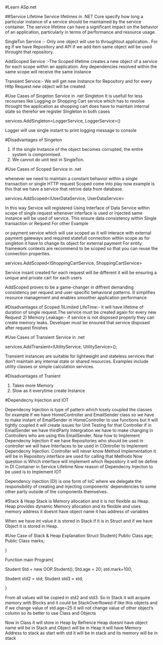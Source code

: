 #Learn ASp.net

##Service Lifetime
Service lifetimes in .NET Core specify how long a particular instance of a service should be maintained by the service container. The service lifetime can have a significant impact on the behavior of an application, particularly in terms of performance and resource usage.



SingleTon Service :- Only one object will use to throughtout application.. For eg if we have Repository and API if we add item same object will be used throught that repository.

AddScoped Service :-The Scoped lifetime creates a new object of a service for each scope within an application. Any dependencies resolved within the same scope will receive the same instance

Transient Service:- We will get new Instance for Repository and for every Http Request new object will be created

#Use Cases of Singeton Service in .net
Singleton It is usefull for less recourses like Logging or Shopping Cart service which has to revolve throught the application as shopping cart does have to maintain internal state so therefor we register Singleton in both cases

services.AddSingleton<LoggerService, LoggerService>()

Logger will use single instant to print logging message to console

#Disadvantages of Singeton 
1) If the single Instance of the object becomes corrupted, the entire system is compromised.
2) We cannot do unit test in SingleTon.


#Use Cases of Scoped Service in .net

whenever we need to maintain a constant behavior within a single transaction or single HTTP request Scoped come into play now example is this that we have a service that retrive
data from database.

services.AddScoped<IUserDataService, UserDataService>

In this way Service will registered Using Interface of Data Service within scope of single request whenever interface is used or injected same instance will be
used of service. This ensure data consistency within Single transaction or Request
For other Example

or payment service which will use scoped as it will interace with external payment gateways and required statefull connection within scope as for singleton it have to change its object for external payment For entity framework contexts are recommend to be scoped so that you can reuse the connection properties.

services.AddScoped<IShoppingCartService, ShoppingCartService>

Service insant created for each request will be different it will be ensuring a unique and private cart for each users

AddScoped proves to be a game-changer in diffrent demanding consistency per request and user-specific behavioral patterns.  It simplifies resource management and enables smoother application performance

#Disadvantages of Scoped 
1)Limited LifeTime:- it will have lifetime of duration of single request.The service must be created again for every new Request
2) Memory Leakage:- if service is not disposed properly they can  create memory leaks. Developer must be ensured that service disposed after request finishes


#Use Cases of Transient Service in .net

services.AddTransient<IUtilityService, UtilityService>();

Transient instances are suitable for lightweight and stateless services that don’t maintain any internal state or shared resources. Examples include utility classes or simple calculation services.

#Disadvantages of Tranient
1) Takes more Memory
2) Slow as it everytime create Instance





#Dependecny Injection and IOT 

Dependecny Injection is type of pattern  which losely coupled the classes for example if we have HomeController and EmailSender class
so we have to make instant of EmailSender in HomeController to use functions but it will tightly coupled it will create issues for Unit Testing for that Controller
if in EmailSender we have thirdParty Intergration we have to make changing in Controllers who are using this EmailSender. Now how to Implement Dependecny Injection
if we have Repositories who should be used in controller we will have Interfaces to be used in COntroller to Implement Dependecny Injection. Controller will never know Method Implementation it will be in Repository interface are used for calling that Methods
Now question is Which interface will implement which Repository it will be define in DI Container in Service Lifetime
Now reason of Dependecny Injecton to be used is to Implement IOT


Dependency injection (DI) is one form of IoC where we delegate the responsibility of creating and injecting components' dependencies to some other party outside of the components themselves.



#Stack & Heap
Stack is Memory allocation and it is not flexible as Heap. Heap provides dynamic Memory allocation and its flexible and uses memory address it doesnt have object name it has address of variables 

When we have int value it is stored in Stack if it is in Struct and if we have Object it is stored in Heap.

#Use Case of Stack & Heap Explanation
Struct Student{
Public Class age;
Public Class marks;


}

Function main Program{

Student Std = new OOP.Student();
Std.age = 20;
std.mark=100;

Student std2 = std;
Student std3 = std;

}

From all values will be copied in std2 and std3. So in Stack it will acquire memory with Blocks and it could be StackOverflowed if like this objects and if we change value of std.age=25 it will not change value of other object’s column so its better to use Class and Objects


Now in Class it will store in Heap by Refrence Heap doesnt have object name will be in Stack and Object will be in Heap it will have Memory Address to stack as start with std it will be in stack and its memory will be in stack
